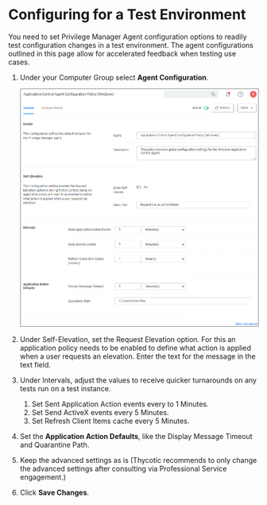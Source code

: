 [title]: # (Test Environments)
[tags]: # (agents)
[priority]: # (7)
# Configuring for a Test Environment

You need to set Privilege Manager Agent configuration options to readily test configuration changes in a test environment. The agent configurations outlined in this page allow for accelerated feedback when testing use cases.

1. Under your Computer Group select __Agent Configuration__.

   ![configuration](images/agent/win-agent-config-edit-1.png "Agent Configuration edit mode")
1. Under Self-Elevation, set the Request Elevation option. For this an application policy needs to be enabled to define what action is applied when a user requests an elevation. Enter the text for the message in the text field.
1. Under Intervals, adjust the values to receive quicker turnarounds on any tests run on a test instance.
   1. Set Sent Application Action events every to 1 Minutes.
   1. Set Send ActiveX events every 5 Minutes.
   1. Set Refresh Client Items cache every 5 Minutes.
1. Set the __Application Action Defaults__, like the Display Message Timeout and Quarantine Path.
1. Keep the advanced settings as is (Thycotic recommends to only change the advanced settings after consulting via Professional Service engagement.)
1. Click __Save Changes__.
